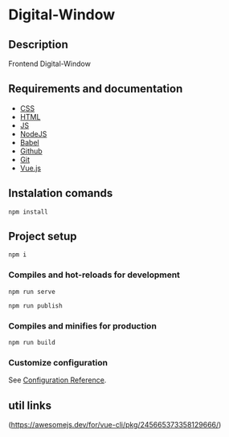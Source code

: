 # Digital-Window

## Description
Frontend Digital-Window

## Requirements and documentation

- [CSS](https://developer.mozilla.org/es/docs/Web/CSS)
- [HTML](https://devdocs.io/html/)
- [JS](https://developer.mozilla.org/es/docs/Web/JavaScript)
- [NodeJS](https://nodejs.org/es/docs/)
- [Babel](https://babeljs.io/docs/en/)
- [Github](https://desktop.github.com/)
- [Git](https://git-scm.com/downloads)
- [Vue.js](https://www.vuemastery.com/pdf/Vue-Essentials-Cheat-Sheet.pdf)

## Instalation comands
```
npm install
```
## Project setup
```
npm i
```

### Compiles and hot-reloads for development
```
npm run serve
```
```
npm run publish
```

### Compiles and minifies for production
```
npm run build
```

### Customize configuration
See [Configuration Reference](https://cli.vuejs.org/config/).

## util links

(https://awesomejs.dev/for/vue-cli/pkg/245665373358129666/)
